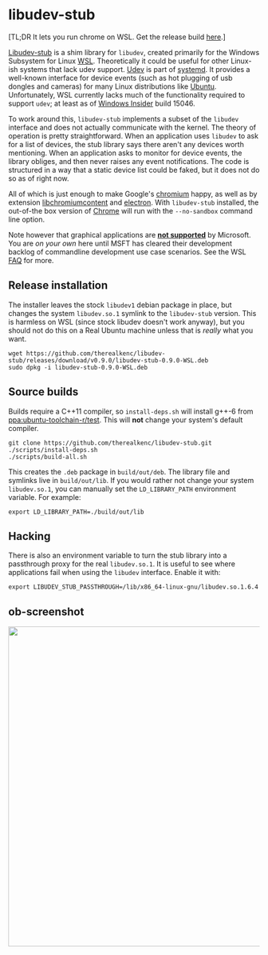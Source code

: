 # libudev-stub

[TL;DR It lets you run chrome on WSL. Get the release build [here](https://github.com/therealkenc/libudev-stub/releases).]

[Libudev-stub](https://github.com/therealkenc/libudev-stub) is a shim library for `libudev`, created primarily for the Windows Subsystem for Linux [WSL](https://msdn.microsoft.com/en-us/commandline/wsl/about). Theoretically it could be useful for other Linux-ish systems that lack udev support. [Udev](https://www.freedesktop.org/software/systemd/man/udev.html) is part of [systemd](https://www.freedesktop.org/wiki/Software/systemd/). It provides a well-known interface for device events (such as hot plugging of usb dongles and cameras) for many Linux distributions like [Ubuntu](https://www.ubuntu.com/). Unfortunately, WSL currently lacks much of the functionality required to support `udev`; at least as of [Windows Insider](https://insider.windows.com/) build 15046.

To work around this, `libudev-stub` implements a subset of the `libudev` interface and does not actually communicate with the kernel. The theory of operation is pretty straightforward. When an application uses `libudev` to ask for a list of devices, the stub library says there aren't any devices worth mentioning. When an application asks to monitor for device events, the library obliges, and then never raises any event notifications. The code is structured in a way that a static device list could be faked, but it does not do so as of right now.

All of which is just enough to make Google's [chromium](https://www.chromium.org/Home) happy, as well as by extension [libchromiumcontent](https://github.com/electron/libchromiumcontent) and [electron](https://electron.atom.io/). With `libudev-stub` installed, the out-of-the box version of [Chrome](https://www.google.com/chrome/) will run with the `--no-sandbox` command line option.

Note however that graphical applications are [**not supported**](https://wpdev.uservoice.com/forums/266908-command-prompt-console-bash-on-ubuntu-on-windo/suggestions/13250499-support-for-x-server-running-in-windows-on-the-sam?tracking_code=6be7122042c59b213451b9198f208f27) by Microsoft. You are _on your own_ here until MSFT has cleared their development backlog of commandline development use case scenarios. See the WSL [FAQ](https://msdn.microsoft.com/en-us/commandline/wsl/faq) for more.

## Release installation
The installer leaves the stock `libudev1` debian package in place, but changes the system `libudev.so.1` symlink to the `libudev-stub` version. This is harmless on WSL (since stock libudev doesn't work anyway), but you should not do this on a Real Ubuntu machine unless that is _really_ what you want.

```
wget https://github.com/therealkenc/libudev-stub/releases/download/v0.9.0/libudev-stub-0.9.0-WSL.deb
sudo dpkg -i libudev-stub-0.9.0-WSL.deb
```

## Source builds
Builds require a C++11 compiler, so `install-deps.sh` will install g++-6 from [ppa:ubuntu-toolchain-r/test](https://launchpad.net/~ubuntu-toolchain-r/+archive/ubuntu/test). This will **not** change your system's default compiler.
```
git clone https://github.com/therealkenc/libudev-stub.git
./scripts/install-deps.sh
./scripts/build-all.sh
```
This creates the `.deb` package in `build/out/deb`. The library file and symlinks live in `build/out/lib`. If you would rather not change your system `libudev.so.1`, you can manually set the `LD_LIBRARY_PATH` environment variable. For example:
```
export LD_LIBRARY_PATH=./build/out/lib
```

## Hacking

There is also an environment variable to turn the stub library into a passthrough proxy for the real `libudev.so.1`. It is useful to see where applications fail when using the `libudev` interface. Enable it with:
```
export LIBUDEV_STUB_PASSTHROUGH=/lib/x86_64-linux-gnu/libudev.so.1.6.4
```

## ob-screenshot
<img src="https://raw.githubusercontent.com/therealkenc/libudev-stub/master/docs/chrome-screencap.png" width="640">
